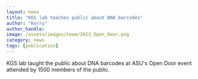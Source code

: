 ```yaml
---
layout: news
title: "KGS lab teaches public about DNA barcodes"
author: "Kerry"
author_handle: 
image: /assets/images/team/2023_Open_Door.png
category: news
tags: [publication]
---
```

KGS lab taught the public about DNA barcodes at ASU's Open Door event attended by 1500 members of the public.